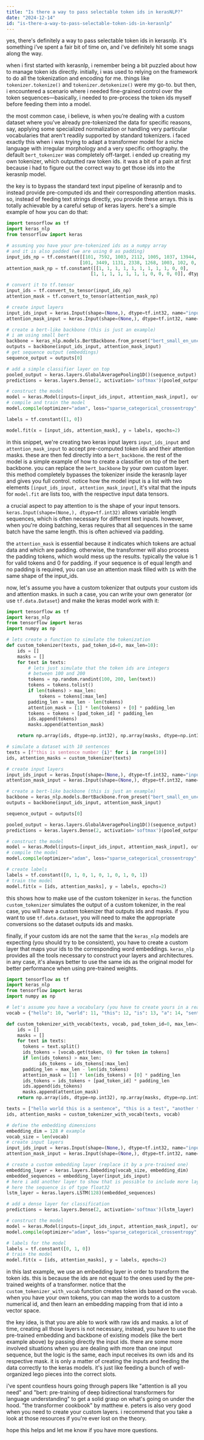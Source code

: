```yaml
---
title: "Is there a way to pass selectable token ids in kerasNLP?"
date: "2024-12-14"
id: "is-there-a-way-to-pass-selectable-token-ids-in-kerasnlp"
---
```


yes, there's definitely a way to pass selectable token ids in kerasnlp. it's something i’ve spent a fair bit of time on, and i've definitely hit some snags along the way.

when i first started with kerasnlp, i remember being a bit puzzled about how to manage token ids directly. initially, i was used to relying on the framework to do all the tokenization and encoding for me. things like `tokenizer.tokenize()` and `tokenizer.detokenize()` were my go-to. but then, i encountered a scenario where i needed fine-grained control over the token sequences—basically, i needed to pre-process the token ids myself before feeding them into a model.

the most common case, i believe, is when you’re dealing with a custom dataset where you've already pre-tokenized the data for specific reasons, say, applying some specialized normalization or handling very particular vocabularies that aren't readily supported by standard tokenizers. i faced exactly this when i was trying to adapt a transformer model for a niche language with irregular morphology and a very specific orthography. the default `bert_tokenizer` was completely off-target. i ended up creating my own tokenizer, which outputted raw token ids. it was a bit of a pain at first because i had to figure out the correct way to get those ids into the kerasnlp model.

the key is to bypass the standard text input pipeline of kerasnlp and to instead provide pre-computed ids and their corresponding attention masks. so, instead of feeding text strings directly, you provide these arrays. this is totally achievable by a careful setup of keras layers. here's a simple example of how you can do that:

```python
import tensorflow as tf
import keras_nlp
from tensorflow import keras

# assuming you have your pre-tokenized ids as a numpy array
# and it is also padded (we are using 0 as padding)
input_ids_np = tf.constant([[101, 7592, 1003, 2112, 1005, 1037, 13944, 1012, 102, 0, 0 ],
                           [101, 3449, 1131, 2338, 1268, 1003, 102, 0, 0, 0, 0]], dtype=tf.int32)
attention_mask_np = tf.constant([[1, 1, 1, 1, 1, 1, 1, 1, 1, 0, 0],
                               [1, 1, 1, 1, 1, 1, 1, 0, 0, 0, 0]], dtype=tf.int32)

# convert it to tf.tensor
input_ids = tf.convert_to_tensor(input_ids_np)
attention_mask = tf.convert_to_tensor(attention_mask_np)

# create input layers
input_ids_input = keras.Input(shape=(None,), dtype=tf.int32, name="input_ids")
attention_mask_input = keras.Input(shape=(None,), dtype=tf.int32, name="attention_mask")

# create a bert-like backbone (this is just an example)
# i am using small bert
backbone = keras_nlp.models.BertBackbone.from_preset("bert_small_en_uncased")
outputs = backbone(input_ids_input, attention_mask_input)
# get sequence output (embeddings)
sequence_output = outputs[0]

# add a simple classifier layer on top
pooled_output = keras.layers.GlobalAveragePooling1D()(sequence_output)
predictions = keras.layers.Dense(2, activation='softmax')(pooled_output)

# construct the model
model = keras.Model(inputs=[input_ids_input, attention_mask_input], outputs=predictions)
# compile and train the model
model.compile(optimizer="adam", loss="sparse_categorical_crossentropy", metrics=["accuracy"])

labels = tf.constant([1, 0])

model.fit(x = [input_ids, attention_mask], y = labels, epochs=2)
```

in this snippet, we're creating two keras input layers `input_ids_input` and `attention_mask_input` to accept pre-computed token ids and their attention masks. these are then fed directly into a `bert_backbone`. the rest of the model is a simple example of how to create a classifier on top of the bert backbone. you can replace the `bert_backbone` by your own custom layer. this method completely bypasses the tokenizer inside the kerasnlp layer and gives you full control. notice how the model input is a list with two elements `[input_ids_input, attention_mask_input]`, it's vital that the inputs for `model.fit` are lists too, with the respective input data tensors.

a crucial aspect to pay attention to is the shape of your input tensors. `keras.Input(shape=(None,), dtype=tf.int32)` allows variable length sequences, which is often necessary for different text inputs. however, when you're doing batching, keras requires that all sequences in the same batch have the same length. this is often achieved via padding.

the `attention_mask` is essential because it indicates which tokens are actual data and which are padding. otherwise, the transformer will also process the padding tokens, which would mess up the results. typically the value is 1 for valid tokens and 0 for padding. if your sequence is of equal length and no padding is required, you can use an attention mask filled with `1`s with the same shape of the input_ids.

now, let's assume you have a custom tokenizer that outputs your custom ids and attention masks. in such a case, you can write your own generator (or use `tf.data.Dataset`) and make the keras model work with it:

```python
import tensorflow as tf
import keras_nlp
from tensorflow import keras
import numpy as np

# lets create a function to simulate the tokenization
def custom_tokenizer(texts, pad_token_id=0, max_len=10):
    ids = []
    masks = []
    for text in texts:
        # lets just simulate that the token ids are integers
        # between 100 and 200
        tokens = np.random.randint(100, 200, len(text))
        tokens = tokens.tolist()
        if len(tokens) > max_len:
            tokens = tokens[:max_len]
        padding_len = max_len - len(tokens)
        attention_mask = [1] * len(tokens) + [0] * padding_len
        tokens = tokens + [pad_token_id] * padding_len
        ids.append(tokens)
        masks.append(attention_mask)

    return np.array(ids, dtype=np.int32), np.array(masks, dtype=np.int32)

# simulate a dataset with 10 sentences
texts = [f"this is sentence number {i}" for i in range(10)]
ids, attention_masks = custom_tokenizer(texts)

# create input layers
input_ids_input = keras.Input(shape=(None,), dtype=tf.int32, name="input_ids")
attention_mask_input = keras.Input(shape=(None,), dtype=tf.int32, name="attention_mask")

# create a bert-like backbone (this is just an example)
backbone = keras_nlp.models.BertBackbone.from_preset("bert_small_en_uncased")
outputs = backbone(input_ids_input, attention_mask_input)

sequence_output = outputs[0]

pooled_output = keras.layers.GlobalAveragePooling1D()(sequence_output)
predictions = keras.layers.Dense(2, activation='softmax')(pooled_output)

# construct the model
model = keras.Model(inputs=[input_ids_input, attention_mask_input], outputs=predictions)
# compile the model
model.compile(optimizer="adam", loss="sparse_categorical_crossentropy", metrics=["accuracy"])

# create labels
labels = tf.constant([0, 1, 0, 1, 0, 1, 0, 1, 0, 1])
# train the model
model.fit(x = [ids, attention_masks], y = labels, epochs=2)

```

this shows how to make use of the custom tokenizer in `keras`. the function `custom_tokenizer` simulates the output of a custom tokenizer, in the real case, you will have a custom tokenizer that outputs ids and masks. if you want to use `tf.data.dataset`, you will need to make the appropriate conversions so the dataset outputs ids and masks.

finally, if your custom ids are not the same that the `keras_nlp` models are expecting (you should try to be consistent), you have to create a custom layer that maps your ids to the corresponding word embeddings. `keras_nlp` provides all the tools necessary to construct your layers and architectures. in any case, it's always better to use the same ids as the original model for better performance when using pre-trained weights.

```python
import tensorflow as tf
import keras_nlp
from tensorflow import keras
import numpy as np

# let's assume you have a vocabulary (you have to create yours in a real case)
vocab = {"hello": 10, "world": 11, "this": 12, "is": 13, "a": 14, "sentence": 15, "[PAD]": 0}

def custom_tokenizer_with_vocab(texts, vocab, pad_token_id=0, max_len=10):
    ids = []
    masks = []
    for text in texts:
      tokens = text.split()
      ids_tokens = [vocab.get(token, 0) for token in tokens]
      if len(ids_tokens) > max_len:
            ids_tokens = ids_tokens[:max_len]
      padding_len = max_len - len(ids_tokens)
      attention_mask = [1] * len(ids_tokens) + [0] * padding_len
      ids_tokens = ids_tokens + [pad_token_id] * padding_len
      ids.append(ids_tokens)
      masks.append(attention_mask)
    return np.array(ids, dtype=np.int32), np.array(masks, dtype=np.int32)

texts = ["hello world this is a sentence", "this is a test", "another test sentence"]
ids, attention_masks = custom_tokenizer_with_vocab(texts, vocab)

# define the embedding dimensions
embedding_dim = 128 # example
vocab_size = len(vocab)
# create input layers
input_ids_input = keras.Input(shape=(None,), dtype=tf.int32, name="input_ids")
attention_mask_input = keras.Input(shape=(None,), dtype=tf.int32, name="attention_mask")

# create a custom embedding layer (replace it by a pre-trained one)
embedding_layer = keras.layers.Embedding(vocab_size, embedding_dim)
embedded_sequences = embedding_layer(input_ids_input)
# here i add another layer to show that is possible to include more layers
# here the sequence is of type float32
lstm_layer = keras.layers.LSTM(128)(embedded_sequences)

# add a dense layer for classification
predictions = keras.layers.Dense(2, activation='softmax')(lstm_layer)

# construct the model
model = keras.Model(inputs=[input_ids_input, attention_mask_input], outputs=predictions)
model.compile(optimizer="adam", loss="sparse_categorical_crossentropy", metrics=["accuracy"])

# labels for the model
labels = tf.constant([0, 1, 0])
# train the model
model.fit(x = [ids, attention_masks], y = labels, epochs=2)
```

in this last example, we use an embedding layer in order to transform the token ids. this is because the ids are not equal to the ones used by the pre-trained weights of a transformer. notice that the `custom_tokenizer_with_vocab` function creates token ids based on the `vocab`. when you have your own tokens, you can map the words to a custom numerical id, and then learn an embedding mapping from that id into a vector space.

the key idea, is that you are able to work with raw ids and masks. a lot of time, creating all those layers is not necessary, instead, you have to use the pre-trained embedding and backbone of existing models (like the bert example above) by passing directly the input ids. there are some more involved situations when you are dealing with more than one input sequence, but the logic is the same, each input receives its own ids and its respective mask. it is only a matter of creating the inputs and feeding the data correctly to the keras models. it's just like feeding a bunch of well-organized lego pieces into the correct slots.

i've spent countless hours going through papers like "attention is all you need" and "bert: pre-training of deep bidirectional transformers for language understanding" to get a solid grasp on what's going on under the hood. "the transformer cookbook" by matthew e. peters is also very good when you need to create your custom layers. i recommend that you take a look at those resources if you're ever lost on the theory.

hope this helps and let me know if you have more questions.
